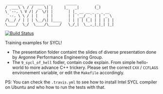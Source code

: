 ```
 _______   _______  _       _____         _       
/  ___\ \ / /  __ \| |     |_   _|       (_)      
\ `--. \ V /| /  \/| |       | |_ __ __ _ _ _ __  
 `--. \ \ / | |    | |       | | '__/ _` | | '_ \ 
/\__/ / | | | \__/\| |____   | | | | (_| | | | | |
\____/  \_/  \____/\_____/   \_/_|  \__,_|_|_| |_|                                                  
```

[![Build Status](https://travis-ci.org/alcf-perfengr/sycltrain.svg?branch=master)](https://travis-ci.org/alcf-perfengr/sycltrain)

Training examples for SYCL!


- The presentation folder containt the slides of diverse presentation done by Argonne Performance Engineering Group.
- The `9_sycl_of_hell` fodler, contain code explain. From simple hello-world to more advance C++ trickery. Please set the correct `CXX` / `CCFLAGS` environement variable, or edit the `Makefile` accordingly.

PS: You can check the `.travis.yml` to see how to install Intel SYCL compiler on Ubuntu and who how to run the tests with that.

